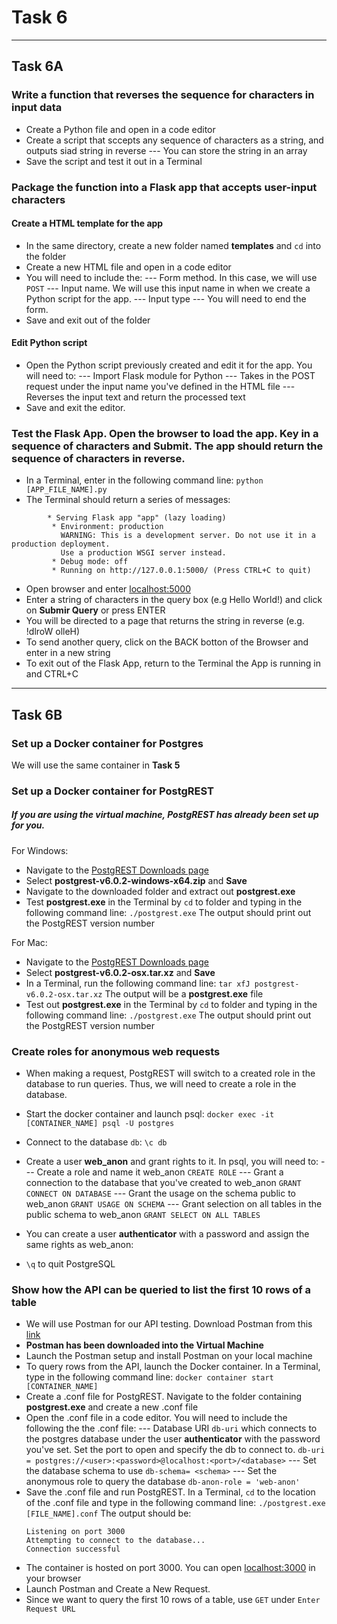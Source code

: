 #   Task 6
****
##  Task 6A
### Write a function that reverses the sequence for characters in input data
-   Create a Python file and open in a code editor
-   Create a script that sccepts any sequence of characters as a string, and outputs siad string in reverse
--- You can store the string in an array 
- Save the script and test it out in a Terminal
### Package the function into a Flask app that accepts user-input characters
####    Create a HTML template for the app
-   In the same directory, create a new folder named **templates** and `cd` into the folder
-   Create a new HTML file and open in a code editor
-   You will need to include the:
--- Form method. In this case, we will use `POST`
--- Input name. We will use this input name in when we create a Python script for the app.
--- Input type
--- You will need to end the form.
-   Save and exit out of the folder
####    Edit Python script
-   Open the Python script previously created and edit it for the app. You will need to:
--- Import Flask module for Python
--- Takes in the POST request under the input name you've defined in the HTML file
--- Reverses the input text and return the processed text
-   Save and exit the editor.

### Test the Flask App. Open the browser to load the app. Key in a sequence of characters and Submit. The app should return the sequence of characters in reverse.
-   In a Terminal, enter in the following command line:
    `python [APP_FILE_NAME].py`
-   The Terminal should return a series of messages:
```
        * Serving Flask app "app" (lazy loading)
         * Environment: production
           WARNING: This is a development server. Do not use it in a production deployment.
           Use a production WSGI server instead.
         * Debug mode: off
         * Running on http://127.0.0.1:5000/ (Press CTRL+C to quit)
```

-   Open browser and enter [localhost:5000](localhost:5000)
-   Enter a string of characters in the query box (e.g Hello World!) and click on **Submir Query** or press ENTER
-   You will be directed to a page that returns the string in reverse (e.g. !dlroW olleH)
-   To send another query, click on the BACK botton of the Browser and enter in a new string
-   To exit out of the Flask App, return to the Terminal the App is running in and CTRL+C
****
##  Task 6B
### Set up a Docker container for Postgres
We will use the same container in **Task 5**

### Set up a Docker container for PostgREST
#####    If you are using the virtual machine, PostgREST has already been set up for you.
For Windows:
-   Navigate to the [PostgREST Downloads page](https://github.com/PostgREST/postgrest/releases/tag/v6.0.2)
-   Select **postgrest-v6.0.2-windows-x64.zip** and **Save**
-   Navigate to the downloaded folder and extract out **postgrest.exe**
-   Test **postgrest.exe** in the Terminal by `cd` to folder and typing in the following command line:
    `./postgrest.exe`
The output should print out the PostgREST version number

For Mac:
-   Navigate to the [PostgREST Downloads page](https://github.com/PostgREST/postgrest/releases/tag/v6.0.2)
-   Select **postgrest-v6.0.2-osx.tar.xz** and **Save**
-   In a Terminal, run the following command line:
    `tar xfJ postgrest-v6.0.2-osx.tar.xz`
The output will be a **postgrest.exe** file
-   Test out **postgrest.exe** in the Terminal by `cd` to folder and typing in the following command line:
    `./postgrest.exe`
The output should print out the PostgREST version number

### Create roles for anonymous web requests
- When making a request, PostgREST will switch to a created role in the database to run queries. Thus, we will need to create a role in the database.
- Start the docker container and launch psql:
    `docker exec -it [CONTAINER_NAME] psql -U postgres`
- Connect to the database `db`:
    `\c db`
- Create a user **web_anon** and grant rights to it. In psql, you will need to:
--- Create a role and name it web_anon `CREATE ROLE`
--- Grant a connection to the database that you've created to web_anon `GRANT CONNECT ON DATABASE`
--- Grant the usage on the schema public to web_anon `GRANT USAGE ON SCHEMA`
--- Grant selection on all tables in the public schema to web_anon `GRANT SELECT ON ALL TABLES`

- You can create a user **authenticator** with a password and assign the same rights as web_anon:
- `\q` to quit PostgreSQL
    
### Show how the API can be queried to list the first 10 rows of a table
-   We will use Postman for our API testing. Download Postman from this [link](https://www.getpostman.com/downloads/)
-   **Postman has been downloaded into the Virtual Machine**
-   Launch the Postman setup and install Postman on your local machine
-   To query rows from the API, launch the Docker container. In a Terminal, type in the following command line:
    `docker container start [CONTAINER_NAME]`
-   Create a .conf file for PostgREST. Navigate to the folder containing **postgrest.exe** and create a new .conf file
-   Open the .conf file in a code editor. You will need to include the following the the .conf file:
--- Database URI `db-uri` which connects to the postgres database under the user **authenticator** with the password you've set. Set the port to open and specify the db to connect to. 
    `db-uri = postgres://<user>:<password>@localhost:<port>/<database>`
--- Set the database schema to use
    `db-schema= <schema>`
--- Set the anonymous role to query the database
    `db-anon-role = 'web-anon'`
-   Save the .conf file and run PostgREST. In a Terminal, `cd` to the location of the .conf file and type in the following command line:
    `./postgrest.exe [FILE_NAME].conf`
The output should be:
    ```
    Listening on port 3000
    Attempting to connect to the database...
    Connection successful
    ```
-   The container is hosted on port 3000. You can open [localhost:3000](localhost:3000) in your browser
-   Launch Postman and Create a New Request.
-   Since we want to query the first 10 rows of a table, use `GET`  under `Enter Request URL`
